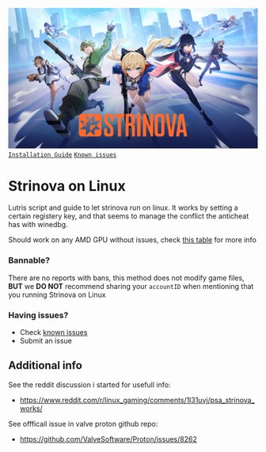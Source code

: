 ![strinova-17sub-2131408368](./images/cover.jpg)
[`Installation Guide`](./INSTALLATION.md) [`Known issues`](./KNOWN_ISSUES.md)

# Strinova on Linux
Lutris script and guide to let strinova run on linux. It works by setting a certain registery key, and that seems to manage the conflict the anticheat has with winedbg.

Should work on any AMD GPU without issues, check [this table](./TESTED.md) for more info

### Bannable?
There are no reports with bans, this method does not modify game files, **BUT** we **DO NOT** recommend sharing your `accountID` when mentioning that you running Strinova on Linux

### Having issues?
- Check [known issues](./KNOWN_ISSUES.md) 
- Submit an issue

## Additional info
See the reddit discussion i started for usefull info:
- https://www.reddit.com/r/linux_gaming/comments/1l31uvj/psa_strinova_works/

See offficail issue in valve proton github repo:
- https://github.com/ValveSoftware/Proton/issues/8262
